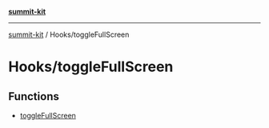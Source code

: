 [**summit-kit**](../../README.md)

***

[summit-kit](../../modules.md) / Hooks/toggleFullScreen

# Hooks/toggleFullScreen

## Functions

- [toggleFullScreen](functions/toggleFullScreen.md)
